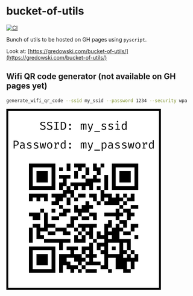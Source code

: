 # bucket-of-utils

[![CI](https://github.com/piotrgredowski/bucket-of-utils/actions/workflows/ci.yml/badge.svg)](https://github.com/piotrgredowski/bucket-of-utils/actions/workflows/ci.yml)

Bunch of utils to be hosted on GH pages using `pyscript`.

Look at: [https://gredowski.com/bucket-of-utils/](https://gredowski.com/bucket-of-utils/)

## Wifi QR code generator (not available on GH pages yet)

```bash
generate_wifi_qr_code --ssid my_ssid --password 1234 --security wpa
```

![Generated WIFI QR code](_static/images/my_ssid.png)
